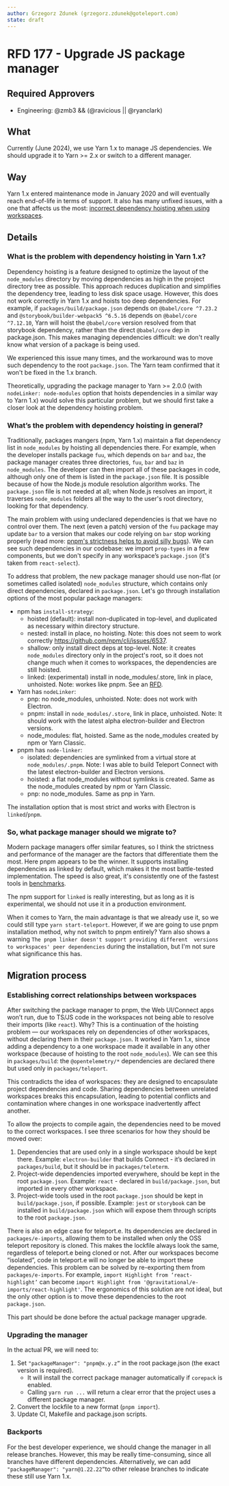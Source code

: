 ```yaml
---
author: Grzegorz Zdunek (grzegorz.zdunek@goteleport.com)
state: draft
---
```


# RFD 177 - Upgrade JS package manager 

## Required Approvers

- Engineering: @zmb3 && (@ravicious || @ryanclark)

## What
Currently (June 2024), we use Yarn 1.x to manage JS dependencies. We should 
upgrade it to Yarn >= 2.x or switch to a different manager.

## Way
Yarn 1.x entered maintenance mode in January 2020 and will eventually reach 
end-of-life in terms of support. 
It also has many unfixed issues, with a one that affects us the most: 
[incorrect dependency hoisting when using workspaces](https://github.com/Yarnpkg/Yarn/issues/7572).

## Details
### What is the problem with dependency hoisting in Yarn 1.x?
Dependency hoisting is a feature designed to optimize the layout of the 
`node_modules` directory by moving dependencies as high in the project directory 
tree as possible. This approach reduces duplication and simplifies the 
dependency tree, leading to less disk space usage.
However, this does not work correctly in Yarn 1.x and hoists too deep 
dependencies.
For example, if `packages/build/package.json` depends on `@babel/core ^7.23.2` 
and `@storybook/builder-webpack5 ^6.5.16` depends on `@babel/core ^7.12.10`, 
Yarn will hoist the `@babel/core` version resolved from that storybook 
dependency, rather than the direct `@babel/core` dep in package.json.
This makes managing dependencies difficult: we don't really know what version of 
a package is being used.

We experienced this issue many times, and the workaround was to move such 
dependency to the root `package.json`.
The Yarn team confirmed that it won't be fixed in the 1.x branch.

Theoretically, upgrading the package manager to Yarn >= 2.0.0 (with 
`nodeLinker: node-modules` option that hoists dependencies in a similar way to 
Yarn 1.x) would solve this particular problem, but we should first take a closer 
look at the dependency hoisting problem.

### What’s the problem with dependency hoisting in general?
Traditionally, packages mangers (npm, Yarn 1.x) maintain a flat dependency list 
in `node_modules` by hoisting all dependencies there.
For example, when the developer installs package `fuu`, which depends on 
`bar` and `baz`, the package manager creates three directories, 
`fuu`, `bar` and `baz` in `node_modules`.
The developer can then import all of these packages in code, although only one 
of them is listed in the `package.json` file.
It is possible because of how the Node.js module resolution algorithm works. 
The `package.json` file is not needed at all; when Node.js resolves an import, 
it traverses `node_modules` folders all the way to the user's root directory, 
looking for that dependency.

The main problem with using undeclared dependencies is that we have no control 
over them. The next (even a patch) version of the `fuu` package may update `bar` 
to a version that makes our code relying on `bar` stop working properly (read 
more: [pnpm's strictness helps to avoid silly bugs](https://www.kochan.io/nodejs/pnpms-strictness-helps-to-avoid-silly-bugs.html)).
We can see such dependencies in our codebase: we import `prop-types` in a few 
components, but we don't specify in any workspace’s `package.json` 
(it's taken from `react-select`).

To address that problem, the new package manager should use non-flat (or 
sometimes called isolated) `node_modules` structure, which contains only 
direct dependencies, declared in `package.json`.
Let's go through installation options of the most popular package managers:
* npm has `install-strategy`:
    * hoisted (default): install non-duplicated in top-level, and duplicated as 
  necessary within directory structure.
    * nested: install in place, no hoisting. Note: this does not seem to work 
  correctly https://github.com/npm/cli/issues/6537.
    * shallow: only install direct deps at top-level. Note: it creates 
  `node_modules` directory only in the project's root, so it does not change 
  much when it comes to workspaces, the dependencies are still hoisted.
    * linked: (experimental) install in node_modules/.store, link in place, 
  unhoisted.
  Note: workes like pnpm. See an [RFD](https://github.com/npm/rfcs/blob/main/accepted/0042-isolated-mode.md).
* Yarn has `nodeLinker`: 
    * pnp: no node_modules, unhoisted. Note: does not work with Electron.
    * pnpm: install in `node_modules/.store`, link in place, unhoisted. 
  Note: It should work with the latest alpha electron-builder and Electron 
  versions.
    * node_modules: flat, hoisted. Same as the node_modules created by npm or 
  Yarn Classic.
* pnpm has `node-linker`:
    * isolated: dependencies are symlinked from a virtual store at
  `node_modules/.pnpm`. Note: I was able to build Teleport Connect with the 
  latest electron-builder and Electron versions.
    * hoisted: a flat node_modules without symlinks is created. 
  Same as the node_modules created by npm or Yarn Classic.
    * pnp: no node_modules. Same as pnp in Yarn.

The installation option that is most strict and works with Electron is 
`linked`/`pnpm`. 

### So, what package manager should we migrate to?
Modern package managers offer similar features, so I think the strictness and 
performance of the manager are the factors that differentiate them the most.
Here pnpm appears to be the winner. It supports installing dependencies as 
linked by default, which makes it the most battle-tested implementation.
The speed is also great, it's consistently one of the fastest tools in 
[benchmarks](https://p.datadoghq.eu/sb/d2wdprp9uki7gfks-c562c42f4dfd0ade4885690fa719c818?fromUser=false&refresh_mode=sliding&tpl_var_npm%5B0%5D=%2A&tpl_var_pnpm%5B0%5D=%2A&tpl_var_yarn-classic%5B0%5D=%2A&tpl_var_yarn-modern%5B0%5D=%2A&tpl_var_yarn-nm%5B0%5D=%2A&tpl_var_yarn-pnpm%5B0%5D=no&from_ts=1711447153431&to_ts=1719223153431&live=true).

The npm support for `linked` is really interesting, but as long as it is 
experimental, we should not use it in a production environment.

When it comes to Yarn, the main advantage is that we already use it, so we could 
still type `yarn start-teleport`. 
However, if we are going to use pnpm installation method, why not switch to pnpm 
entirely? 
Yarn also shows a warning `The pnpm linker doesn't support providing different 
versions to workspaces' peer dependencies` during the installation, but I'm not 
sure what significance this has.

## Migration process
### Establishing correct relationships between workspaces
After switching the package manager to pnpm, the Web UI/Connect apps won’t run, 
due to TS/JS code in the workspaces not being able to resolve their imports 
(like `react`).
Why? This is a continuation of the hoisting problem — our workspaces rely 
on dependencies of other workspaces, without declaring them in their 
`package.json`.
It worked in Yarn 1.x, since adding a dependency to a one workspace made it 
available in any other workspace (because of hoisting to the root 
`node_modules`).
We can see this in `packages/build`: the `@opentelemetry/*` dependencies are 
declared there but used only in `packages/teleport`.

This contradicts the idea of workspaces: they are designed to encapsulate 
project dependencies and code. Sharing dependencies between unrelated workspaces 
breaks this encapsulation, leading to potential conflicts and contamination 
where changes in one workspace inadvertently affect another.

To allow the projects to compile again, the dependencies need to be moved to the
correct workspaces.
I see three scenarios for how they should be moved over:
1. Dependencies that are used only in a single workspace should be kept there.
Example: `electron-builder` that builds Connect - it’s declared in 
`packages/build`, but it should be in `packages/teleterm`.
2. Project-wide dependencies imported everywhere, should be kept in the root 
`package.json`.
Example: `react` - declared in `build/package.json`, but imported in every other 
workspace.
3. Project-wide tools used in the root `package.json` should be kept in 
`build/package.json`, if possible. 
Example: `jest` or `storybook` can be installed in `build/package.json` 
which will expose them through scripts to the root `package.json`.

There is also an edge case for teleport.e. Its dependencies are declared in 
`packages/e-imports`, allowing them to be installed when only the OSS teleport 
repository is cloned. This makes the lockfile always look the same, regardless 
of teleport.e being cloned or not. 
After our workspaces become “isolated”, code in teleport.e will no longer be 
able to import these dependencies. 
This problem can be solved by re-exporting them from `packages/e-imports`.
For example, `import Highlight from ‘react-highlight’` can become 
`import Highlight from '@gravitational/e-imports/react-highlight'`.
The ergonomics of this solution are not ideal, but the only other option is to 
move these dependencies to the root `package.json`.

This part should be done before the actual package manager upgrade.

### Upgrading the manager
In the actual PR, we will need to:
1. Set `"packageManager": "pnpm@x.y.z”` in the root package.json (the exact 
version is required).
   - It will install the correct package manager automatically if `corepack` is 
   enabled.
   - Calling `yarn run ...` will return a clear error that the project uses a 
   different package manager. 
2. Convert the lockfile to a new format (`pnpm import`).
3. Update CI, Makefile and package.json scripts.

### Backports
For the best developer experience, we should change the manager in all release 
branches. However, this may be really time-consuming, since all branches have 
different dependencies.
Alternatively, we can add `"packageManager": "yarn@1.22.22”`to other release 
branches to indicate these still use Yarn 1.x.